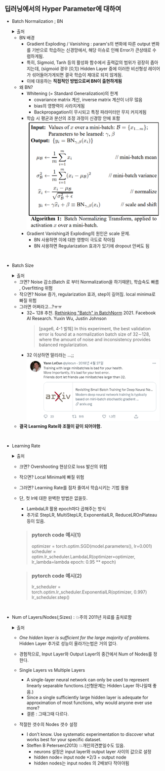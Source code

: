 ## 딥러닝에서의 Hyper Parameter에 대하여

- Batch Normalization ; BN
    <details markdown="1">
    <summary>출처</summary>  

    + 출처1(Batch Normalizaion) : https://arxiv.org/pdf/1502.03167.pdf
    + 출처2(Batch 정규화) : https://eehoeskrap.tistory.com/430
    </details>

    - BN 배경
        - Gradient Exploding / Vanishing : param's의 변화에 따른 output 변화를 기반으로 학습하는 신경망에서, 해당 이슈로 인해 Error가 큰상태로 수렴하게됨.
        - 특히, Sigmoid, Tanh 등의 활성화 함수에서 출력값의 범위가 굉장히 좁아지는데, (sigmoid 경우 [0,1]) Hidden Layer 중에 이러한 비선형성 레이어가 섞어들어가게되면 결국 학습이 제대로 되지 않게됨.
        - 이에 대응하는 **직접적인 방법으로써 BN이 출현하게됨**
    - 왜 BN?
        - Whitening (= Standard Generalization)의 한계
            - covariance matrix 계산, inverse matrix 계산이 너무 많음
            - bias의 영향력이 사라지게됨
            - Backpropagation이 무시되고 특정 파라미터만 무지 커지게됨
        - 학습 시 평균과 분산의 조정 과정이 신경망 안에 포함
        ![image](batch_normalization.png)
        - Gradient Vanishing과 Exploding의 원인은 scale 문제.
            - BN 사용하면 이에 대한 영향이 극도로 작아짐
            - BN 사용하면 Regularization 효과가 있기에 dropout 안써도 됨
            
<br>

- Batch Size 
    <details markdown="1">
    <summary>출처</summary>  

    + 출처1(컴퓨터 비전 관점 Batchsize) : https://deep-learning-study.tistory.com/647
    + 출처2(러닝레이트& 배치사이즈) : https://honeyjamtech.tistory.com/43
    + 출처3(러닝레이트& 배치사이즈) : https://inhovation97.tistory.com/32
    </details>

    - 크면? Noise 감소(Batch 로 부터 Normalization을 하기때문), 학습속도 빠름 , Overfitting 위험
    - 작으면? Noise 증가, regularization 효과, step이 길어짐. local minima로 빠질 위험
    - 그러면 어쩌라고...?ㅠㅠ
        - 32~ 128 추천. [Rethinking "Batch" in BatchNorm](https://arxiv.org/pdf/2105.07576.pdf) 2021. Facebook AI Research. Yuxin Wu, Justin Johnson
            > [page6, 4-1 발췌] In this experiment, the best validation error is found at a normalization batch size of 32∼128, where the amount of noise and inconsistency provides balanced regularization.
        - 32 이상하면 말리라는 ...;;
        ![image](Yann_LeCun.png)
    - **결국 Learning Rate와 조절이 같이 되어야함.**  

<br>

- Learning Rate
    <details markdown="1">
    <summary>출처</summary>  

    + 출처1(PyTorch가 제공하는 Learning rate scheduler 정리) : https://sanghyu.tistory.com/113
    </details>
    
    - 크면? Overshooting 현상으로 loss 발산의 위험
    - 작으면? Local Minima에 빠질 위험
    - 그러면? Learning Rate를 점차 줄여서 학습시키는 기법 활용
    - 단, 첫 lr에 대한 완벽한 방법은 없을듯.
        - LambdaLR 활용 epoch마다 곱해주는 방식
        - 추가로 StepLR, MultiStepLR, ExponentialLR, ReduceLROnPlateau 등이 있음.
        > ### pytorch code 예시(1)
        > optimizer = torch.optim.SGD(model.parameters(), lr=0.001)
        > scheduler = optim.lr_scheduler.LambdaLR(optimizer=optimizer,
                                lr_lambda=lambda epoch: 0.95 ** epoch)
        
        > ### pytorch code 예시(2)
        > lr_scheduler = torch.optim.lr_scheduler.ExponentialLR(optimizer, 0.997)
        > lr_scheduler.step()

<br>

- Num of Layers/Nodes(;Sizes) : 💥주의 2011년 자료를 출처로함
    <details markdown="1">
    <summary>출처</summary>
    
    + 출처1(https://stats.stackexchange.com/questions/181/how-to-choose-the-number-of-hidden-layers-and-nodes-in-a-feedforward-neural-netw)

    + 출처2(https://machinelearningmastery.com/how-to-configure-the-number-of-layers-and-nodes-in-a-neural-network/) : 
    </details>

    - *One hidden layer is sufficient for the large majority of problems.*  
    Hidden Layer 추가로 성능이 올라가는법은 거의 없다.
    - 경험적으로, Input Layer와 Output Layer의 중간에서 Num of Nodes를 정한다.

    - Single Layers vs Multiple Layers 
        - A single-layer neural network can only be used to represent linearly separable functions.(선형문제는 Hidden Layer 하나일때 좋음.)
        - Since a single sufficiently large hidden layer is adequate for approximation of most functions, why would anyone ever use more?
        - 결론 : 그때그때 다르다. 


    - 적절한 갯수의 Nodes 갯수 설정
        - I don’t know. Use systematic experimentation to discover what works best for your specific dataset.
        - Steffen B Petersen(2013) 💥개인의견뿐일수도 있음.
            - neurons 설정은 input layer와 output layer 사이의 값으로 설정
            - hidden node= input node *2/3 + output node
            - hidden nodes는 input nodes 의 2배보다 작아야됨

<br>
<br>